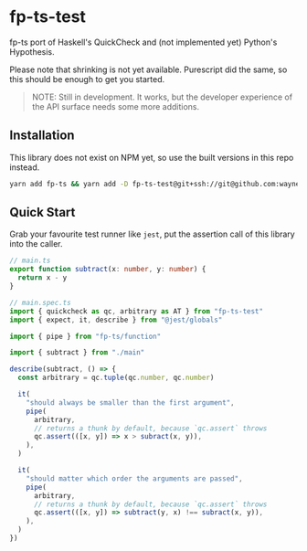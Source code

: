 # fp-ts-test

fp-ts port of Haskell's QuickCheck and (not implemented yet) Python's Hypothesis.

Please note that shrinking is not yet available.
Purescript did the same, so this should be enough to get you started.

> NOTE: Still in development.
> It works, but the developer experience of the API surface needs some more additions.

## Installation

This library does not exist on NPM yet, so use the built versions in this repo instead.

```sh
yarn add fp-ts && yarn add -D fp-ts-test@git+ssh://git@github.com:waynevanson/fp-ts-test
```

## Quick Start

Grab your favourite test runner like `jest`, put the assertion call of this library into the caller.

```ts
// main.ts
export function subtract(x: number, y: number) {
  return x - y
}

// main.spec.ts
import { quickcheck as qc, arbitrary as AT } from "fp-ts-test"
import { expect, it, describe } from "@jest/globals"

import { pipe } from "fp-ts/function"

import { subtract } from "./main"

describe(subtract, () => {
  const arbitrary = qc.tuple(qc.number, qc.number)

  it(
    "should always be smaller than the first argument",
    pipe(
      arbitrary,
      // returns a thunk by default, because `qc.assert` throws
      qc.assert(([x, y]) => x > subract(x, y)),
    ),
  )

  it(
    "should matter which order the arguments are passed",
    pipe(
      arbitrary,
      // returns a thunk by default, because `qc.assert` throws
      qc.assert(([x, y]) => subtract(y, x) !== subract(x, y)),
    ),
  )
})
```
